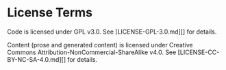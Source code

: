 # License Terms

Code is licensed under GPL v3.0.  See [LICENSE-GPL-3.0.md][] for details.

Content (prose and generated content) is licensed under Creative Commons
Attribution-NonCommercial-ShareAlike v4.0.  See [LICENSE-CC-BY-NC-SA-4.0.md][]
for details.
